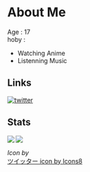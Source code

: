 # About Me
Age : 17  
hoby :  
- Watching Anime
- Listenning Music


## Links
[![twitter](https://img.icons8.com/cotton/64/000000/twitter.png)](https://twitter.com/is_stone_saw)


## Stats
<a href="https://github.com/anuraghazra/github-readme-stats">
  <img align="left" src="https://github-readme-stats.vercel.app/api?username=stonesaw&count_private=true&show_icons=true" />
</a>
<a href="https://github.com/anuraghazra/github-readme-stats">
  <img src="https://github-readme-stats.vercel.app/api/top-langs/?username=stonesaw" />
</a>


*Icon by*  
<a href="https://icons8.com/icon/68193/ツイッター">ツイッター icon by Icons8</a>


<!--
## Languages
ﾁｮｯﾄﾃﾞｷﾙ
<p>
<a href="https://ja.wikipedia.org/wiki/Null">
<img width="50" height="50" />
</a>
<p>

NaNもわからん
<p>
<img src="https://cdn.svgporn.com/logos/ruby.svg" width="50" height="50">
</p>

完全に理解した
<p>
<img src="https://cdn.svgporn.com/logos/python.svg"  width="50" height="50" />
<img src="https://cdn.svgporn.com/logos/c.svg" width="50" height="50" />
<img src="https://cdn.svgporn.com/logos/c-plusplus.svg" width="50" height="50" />
<img src="https://cdn.svgporn.com/logos/html-5.svg"  width="50" height="50" />
<img src="https://cdn.svgporn.com/logos/css-3.svg"  width="50" height="50" />
<img src="https://cdn.svgporn.com/logos/javascript.svg"  width="50" height="50" />
</p>
 -->